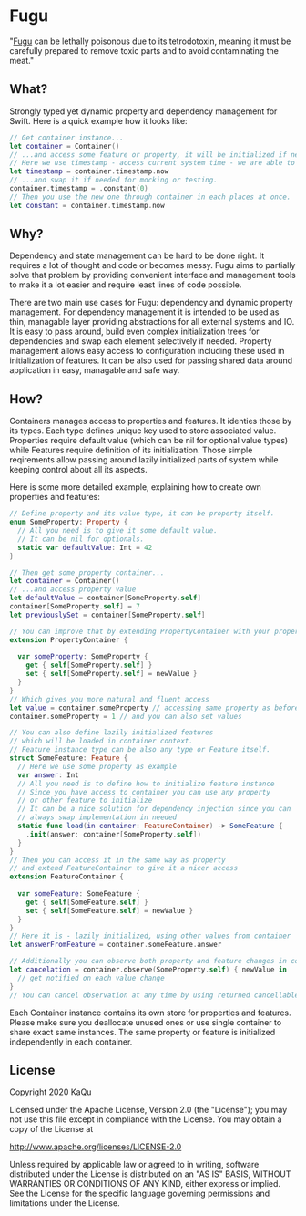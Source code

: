 # Fugu

"[Fugu](https://en.wikipedia.org/wiki/Fugu) can be lethally poisonous due to its tetrodotoxin, meaning it must be carefully prepared to remove toxic parts and to avoid contaminating the meat."

## What?

Strongly typed yet dynamic property and dependency management for Swift. Here is a quick example how it looks like:

```swift
// Get container instance...
let container = Container()
// ...and access some feature or property, it will be initialized if needed.
// Here we use timestamp - access current system time - we are able to easily access it...
let timestamp = container.timestamp.now
// ...and swap it if needed for mocking or testing.
container.timestamp = .constant(0)
// Then you use the new one through container in each places at once.
let constant = container.timestamp.now
```

## Why?

Dependency and state management can be hard to be done right. It requires a lot of thought and code or becomes messy. Fugu aims to partially solve that problem by providing convenient interface and management tools to make it a lot easier and require least lines of code possible.

There are two main use cases for Fugu: dependency and dynamic property management.
For dependency management it is intended to be used as thin, managable layer providing abstractions for all external systems and IO. It is easy to pass around, build even complex initialization trees for dependencies and swap each element selectively if needed.
Property management allows easy access to configuration including these used in initialization of features. It can be also used for passing shared data around application in easy, managable and safe way.

## How?

Containers manages access to properties and features. It identies those by its types. Each type defines unique key used to store associated value. Properties require default value (which can be nil for optional value types) while Features require definition of its initialization. Those simple reqirements allow passing around lazily initialized parts of system while keeping control about all its aspects.

Here is some more detailed example, explaining how to create own properties and features:

```swift
// Define property and its value type, it can be property itself.
enum SomeProperty: Property {
  // All you need is to give it some default value.
  // It can be nil for optionals.
  static var defaultValue: Int = 42
}

// Then get some property container...
let container = Container()
// ...and access property value
let defaultValue = container[SomeProperty.self]
container[SomeProperty.self] = 7
let previouslySet = container[SomeProperty.self]

// You can improve that by extending PropertyContainer with your property like so:
extension PropertyContainer {
  
  var someProperty: SomeProperty {
    get { self[SomeProperty.self] }
    set { self[SomeProperty.self] = newValue }
  }
}
// Which gives you more natural and fluent access
let value = container.someProperty // accessing same property as before
container.someProperty = 1 // and you can also set values

// You can also define lazily initialized features
// which will be loaded in container context.
// Feature instance type can be also any type or Feature itself.
struct SomeFeature: Feature {
  // Here we use some property as example
  var answer: Int
  // All you need is to define how to initialize feature instance
  // Since you have access to container you can use any property
  // or other feature to initialize 
  // It can be a nice solution for dependency injection since you can
  // always swap implementation in needed
  static func load(in container: FeatureContainer) -> SomeFeature {
    .init(answer: container[SomeProperty.self])
  }
}
// Then you can access it in the same way as property
// and extend FeatureContainer to give it a nicer access
extension FeatureContainer {
  
  var someFeature: SomeFeature {
    get { self[SomeFeature.self] }
    set { self[SomeFeature.self] = newValue }
  }
}
// Here it is - lazily initialized, using other values from container
let answerFromFeature = container.someFeature.answer

// Additionally you can observe both property and feature changes in container
let cancelation = container.observe(SomeProperty.self) { newValue in
  // get notified on each value change
}
// You can cancel observation at any time by using returned cancellable

```

Each Container instance contains its own store for properties and features. Please make sure you deallocate unused ones or use single container to share exact same instances. The same property or feature is initialized independently in each container.

## License

Copyright 2020 KaQu

Licensed under the Apache License, Version 2.0 (the "License"); you may not use this file except in compliance with the License. You may obtain a copy of the License at

http://www.apache.org/licenses/LICENSE-2.0

Unless required by applicable law or agreed to in writing, software distributed under the License is distributed on an "AS IS" BASIS, WITHOUT WARRANTIES OR CONDITIONS OF ANY KIND, either express or implied. See the License for the specific language governing permissions and limitations under the License.
